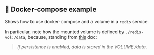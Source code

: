 ## :whale: Docker-compose example 

Shows how to use docker-compose and a volume in a `redis` service.

In particular, note how the mounted volume is defined by `./redis-vol:/data`,
because, standing from [this](https://hub.docker.com/_/redis/) doc:

> *If persistence is enabled, data is stored in the VOLUME /data*.


